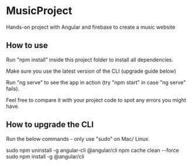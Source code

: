 # MusicProject
Hands-on project with Angular and firebase to create a music website

## How to use

Run "npm install" inside this project folder to install all dependencies.

Make sure you use the latest version of the CLI (upgrade guide below)

Run "ng serve" to see the app in action (try "npm start" in case "ng serve" fails).

Feel free to compare it with your project code to spot any errors you might have.


## How to upgrade the CLI

Run the below commands - only use "sudo" on Mac/ Linux.

sudo npm uninstall -g angular-cli @angular/cli
npm cache clean --force
sudo npm install -g @angular/cli
